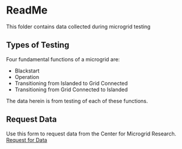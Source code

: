 # ReadMe
This folder contains data collected during microgrid testing

## Types of Testing
Four fundamental functions of a microgrid are:
- Blackstart
- Operation
- Transitioning from Islanded to Grid Connected
- Transitioning from Grid Connected to Islanded

The data herein is from testing of each of these functions.

## Request Data
Use this form to request data from the Center for Microgrid Research. <br>
[Request for Data](https://forms.office.com/Pages/ResponsePage.aspx?id=ef-BoIwx7EWV8zjrwoAUcu-vukI7k7dNlMyaJ19ycY5URVk0NDZGS0JRWklQQVpITFhHMEg1NTk1TC4u)

